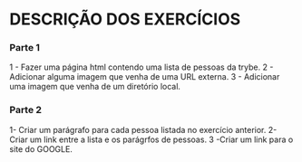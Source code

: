 # DESCRIÇÃO DOS EXERCÍCIOS

### Parte 1
1 - Fazer uma página html contendo uma lista de pessoas da trybe.
2 - Adicionar alguma imagem que venha de uma URL externa.
3 - Adicionar uma imagem que venha de um diretório local.

### Parte 2
1- Criar um parágrafo para cada pessoa listada no exercício anterior.
2- Criar um link entre a lista e os parágrfos de pessoas.
3 -Criar um link para o site do GOOGLE.
